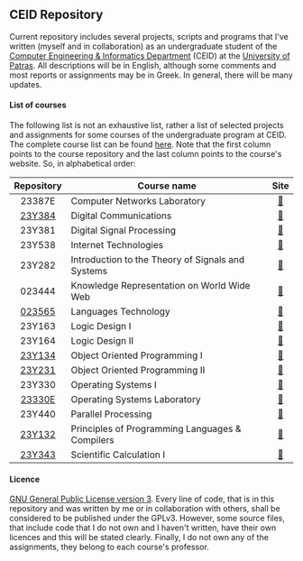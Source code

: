 ## CEID Repository
Current repository includes several projects, scripts and programs that I've written (myself and in collaboration) as
an undergraduate student of the [Computer Engineering & Informatics Department](https://www.ceid.upatras.gr/) (CEID)
at the [University of Patras](http://www.upatras.gr/). All descriptions will be in English, although some comments and
most reports or assignments may be in Greek. In general, there will be many updates.

#### List of courses
The following list is not an exhaustive list, rather a list of selected projects and assignments for some courses of 
the undergraduate program at CEID. The complete course list can be found 
[here](https://www.ceid.upatras.gr/en/undergraduate/courses). Note that the first column points to the course 
repository and the last column points to the course's website. So, in alphabetical order:

| Repository | Course name                                               | Site |
|:-------------:| --------------------------------------------------------- |:--------------------------------------:|
| 23387E      | Computer Networks Laboratory | [:link:](https://www.ceid.upatras.gr/en/undergraduate/courses/23387%CE%95) |
| [23Y384](https://github.com/gkffzs/CEID/tree/master/23Y384)      | Digital Communications | [:link:](https://www.ceid.upatras.gr/en/undergraduate/courses/23%CE%A5384) |
| 23Y381      | Digital Signal Processing | [:link:](https://www.ceid.upatras.gr/en/undergraduate/courses/23%CE%A5381) |
| 23Y538      | Internet Technologies | [:link:](https://www.ceid.upatras.gr/en/undergraduate/courses/23%CE%A5538) |
| 23Y282      | Introduction to the Theory of Signals and Systems | [:link:](https://www.ceid.upatras.gr/en/undergraduate/courses/23%CE%A5282) |
| 023444      | Knowledge Representation on World Wide Web | [:link:](https://www.ceid.upatras.gr/en/undergraduate/courses/23444) |
| [023565](https://github.com/gkffzs/CEID/tree/master/023565)      | Languages Technology | [:link:](https://www.ceid.upatras.gr/en/undergraduate/courses/23565) |
| 23Y163      | Logic Design I | [:link:](https://www.ceid.upatras.gr/en/undergraduate/courses/23%CE%A5163) |
| 23Y164      | Logic Design II | [:link:](https://www.ceid.upatras.gr/en/undergraduate/courses/23%CE%A5164) |
| [23Y134](https://github.com/gkffzs/CEID/tree/master/23Y134)      | Object Oriented Programming I | [:link:](https://www.ceid.upatras.gr/en/undergraduate/courses/23%CE%A5134) |
| [23Y231](https://github.com/gkffzs/CEID/tree/master/23Y231)      | Object Oriented Programming II | [:link:](https://www.ceid.upatras.gr/en/undergraduate/courses/23%CE%A5231) |
| 23Y330      | Operating Systems I | [:link:](https://www.ceid.upatras.gr/en/undergraduate/courses/23%CE%A5330) |
| [23330E](https://github.com/gkffzs/CEID/tree/master/23330E)      | Operating Systems Laboratory | [:link:](https://www.ceid.upatras.gr/en/undergraduate/courses/23330%CE%95) |
| 23Y440      | Parallel Processing | [:link:](https://www.ceid.upatras.gr/en/undergraduate/courses/23%CE%A5440) |
| [23Y132](https://github.com/gkffzs/CEID/tree/master/23Y132)      | Principles of Programming Languages & Compilers | [:link:](https://www.ceid.upatras.gr/en/undergraduate/courses/23%CE%A5132) |
| [23Y343](https://github.com/gkffzs/CEID/tree/master/23Y343)      | Scientific Calculation I | [:link:](https://www.ceid.upatras.gr/en/undergraduate/courses/23%CE%A5343) |

#### Licence
[GNU General Public License version 3](https://www.gnu.org/licenses/gpl-3.0.en.html). Every line of code, that is in
this repository and was written by me or in collaboration with others, shall be considered to be published under the
GPLv3. However, some source files, that include code that I do not own and I haven't written, have their own licences
and this will be stated clearly. Finally, I do not own any of the assignments, they belong to each course's professor.
